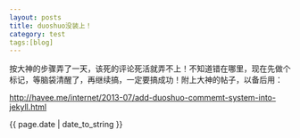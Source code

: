 ```yaml
---
layout: posts
title: duoshuo没装上！
category: test
tags:[blog]
---
```

<p>按大神的步骤弄了一天，该死的评论死活就弄不上！不知道错在哪里，现在先做个标记，等脑袋清醒了，再继续搞，一定要搞成功！附上大神的帖子，以备后用：</p><p><a href="http://havee.me/internet/2013-07/add-duoshuo-commemt-system-into-jekyll.html">http://havee.me/internet/2013-07/add-duoshuo-commemt-system-into-jekyll.html</a></p>
{{ page.date | date_to_string }}
